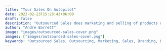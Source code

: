 ```yaml
---
title: "Your Sales On Autopilot"
date: 2023-02-23T15:28:43+06:00
draft: false
description: "Outsourced Sales does marketing and selling of products and services for companies looking to outsource"
author: "Andre Barrett"
image: "images/outsourced-sales-cover.png"
images: ["images/outsourced-sales-cover.png"]
keywords: "Outsourced Sales, Outsourcing, Marketing, Sales, Branding, Lead Generation"
---
```

